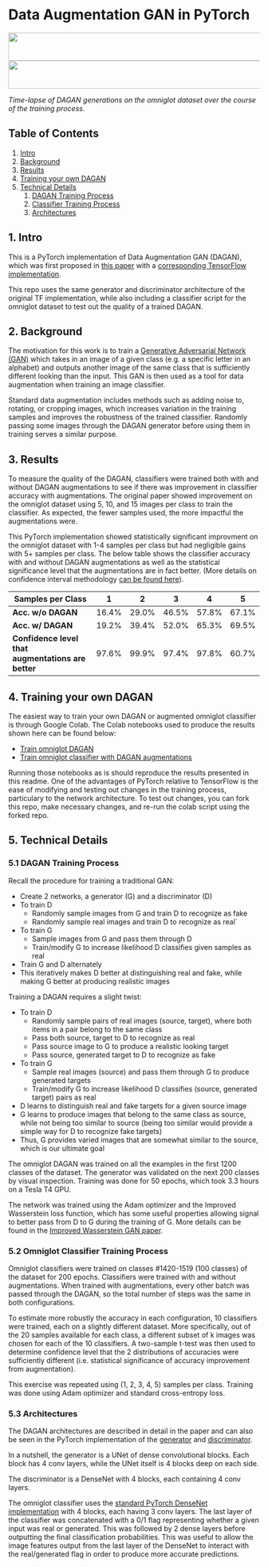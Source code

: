 # Data Augmentation GAN in PyTorch

<img src="resources/dagan_tracking_images.png" width=560 height=56/>
<img src="resources/dagan_training_progress.gif" width=560 height=56/>

<i>Time-lapse of DAGAN generations on the omniglot dataset over the course of the training process.</i>


## Table of Contents
1. [Intro](#intro)
2. [Background](#background)
3. [Results](#results)
4. [Training your own DAGAN](#train)
5. [Technical Details](#details)
	1. [DAGAN Training Process](#dagan_train)
	2. [Classifier Training Process](#classifier_train)
	3. [Architectures](#architectures)


## 1. Intro <a name="intro"></a>

This is a PyTorch implementation of Data Augmentation GAN (DAGAN), which was first proposed in [this paper](https://arxiv.org/abs/1711.04340) with a [corresponding TensorFlow implementation](https://github.com/AntreasAntoniou/DAGAN).

This repo uses the same generator and discriminator architecture of the original TF implementation, while also including a classifier script for the omniglot dataset to test out the quality of a trained DAGAN.

## 2. Background <a name="background"></a>

The motivation for this work is to train a [Generative Adversarial Network (GAN)](https://en.wikipedia.org/wiki/Generative_adversarial_network) which takes in an image of a given class (e.g. a specific letter in an alphabet) and outputs another image of the same class that is sufficiently different looking than the input. This GAN is then used as a tool for data augmentation when training an image classifier.

Standard data augmentation includes methods such as adding noise to, rotating, or cropping images, which increases variation in the training samples and improves the robustness of the trained classifier. Randomly passing some images through the DAGAN generator before using them in training serves a similar purpose.

## 3. Results <a name="results"></a>

To measure the quality of the DAGAN, classifiers were trained both with and without DAGAN augmentations to see if there was improvement in classifier accuracy with augmentations. The original paper showed improvement on the omniglot dataset using 5, 10, and 15 images per class to train the classifier. As expected, the fewer samples used, the more impactful the augmentations were.

This PyTorch implementation showed statistically significant improvment on the omniglot dataset with 1-4 samples per class but had negligible gains with 5+ samples per class. The below table shows the classifier accuracy with and without DAGAN augmentations as well as the statistical significance level that the augmentations are in fact better. (More details on confidence interval methodology [can be found here](#classifier_train)).


| Samples per Class                            | 1     | 2     | 3     | 4     | 5     |
|----------------------------------------------|-------|-------|-------|-------|-------|
| <b>Acc. w/o DAGAN</b>                               | 16.4% | 29.0% | 46.5% | 57.8% | 67.1% |
| <b>Acc. w/ DAGAN</b>                                | 19.2% | 39.4% | 52.0% | 65.3% | 69.5% |
| <b>Confidence level that augmentations are better | 97.6% | 99.9% | 97.4% | 97.8% | 60.7% |


## 4. Training your own DAGAN <a name="train"></a>

The easiest way to train your own DAGAN or augmented omniglot classifier is through Google Colab. The Colab notebooks used to produce the results shown here can be found below:
- [Train omniglot DAGAN](https://colab.research.google.com/drive/1U-twOEiguyIgiL6h9H6130tF-O_g-b-u)
- [Train omniglot classifier with DAGAN augmentations](https://colab.research.google.com/drive/1oJggcS6-3x_chbEfahSJCsy19kWBxWeE)

Running those notebooks as is should reproduce the results presented in this readme. One of the advantages of PyTorch relative to TensorFlow is the ease of modifying and testing out changes in the training process, particulary to the network architecture. To test out changes, you can fork this repo, make necessary changes, and re-run the colab script using the forked repo.

## 5. Technical Details <a name="details"></a>

### 5.1 DAGAN Training Process <a name="dagan_train"></a>
Recall the procedure for training a traditional GAN:
  - Create 2 networks, a generator (G) and a discriminator (D)
  - To train D
    - Randomly sample images from G and train D to recognize as fake
    - Randomly sample real images and train D to recognize as real`
  - To train G
    - Sample images from G and pass them through D
    - Train/modify G to increase likelihood D classifies given samples as real
  - Train G and D alternately
  - This iteratively makes D better at distinguishing real and fake, while making G better at producing realistic images

Training a DAGAN requires a slight twist:
  - To train D
    - Randomly sample pairs of real images (source, target), where both items in a pair belong to the same class
    - Pass both source, target to D to recognize as real
    - Pass source image to G to produce a realistic looking target
    - Pass source, generated target to D to recognize as fake
  - To train G
    - Sample real images (source) and pass them through G to produce generated targets
    - Train/modify G to increase likelihood D classifies (source, generated target) pairs as real
  - D learns to distinguish real and fake targets for a given source image
  - G learns to produce images that belong to the same class as source, while not being too similar to source (being too similar would provide a simple way for D to recognize fake targets)
  - Thus, G provides varied images that are somewhat similar to the source, which is our ultimate goal

The omniglot DAGAN was trained on all the examples in the first 1200 classes of the dataset. The generator was validated on the next 200 classes by visual inspection. Training was done for 50 epochs, which took 3.3 hours on a Tesla T4 GPU.

The network was trained using the Adam optimizer and the Improved Wasserstein loss function, which has some useful properties allowing signal to better pass from D to G during the training of G. More details can be found in the [Improved Wasserstein GAN paper](https://arxiv.org/abs/1704.00028).

### 5.2 Omniglot Classifier Training Process <a name="classifier_train"></a>

Omniglot classifiers were trained on classes #1420-1519 (100 classes) of the dataset for 200 epochs. Classifiers were trained with and without augmentations. When trained with augmentations, every other batch was passed through the DAGAN, so the total number of steps was the same in both configurations.

To estimate more robustly the accuracy in each configuration, 10 classifiers were trained, each on a slightly different dataset. More specifically, out of the 20 samples available for each class, a different subset of k images was chosen for each of the 10 classifiers. A two-sample t-test was then used to determine confidence level that the 2 distributions of accuracies were sufficiently different (i.e. statistical significance of accuracy improvement from augmentation).

This exercise was repeated using (1, 2, 3, 4, 5) samples per class. Training was done using Adam optimizer and standard cross-entropy loss.

### 5.3 Architectures <a name="architectures"></a>

The DAGAN architectures are described in detail in the paper and can also be seen in the PyTorch implementation of the [generator](https://github.com/amurthy1/dagan_torch/blob/master/generator.py) and [discriminator](https://github.com/amurthy1/dagan_torch/blob/master/discriminator.py).

In a nutshell, the generator is a UNet of dense convolutional blocks. Each block has 4 conv layers, while the UNet itself is 4 blocks deep on each side.

The discriminator is a DenseNet with 4 blocks, each containing 4 conv layers.

The omniglot classifier uses the [standard PyTorch DenseNet implementation](https://pytorch.org/hub/pytorch_vision_densenet/) with 4 blocks, each having 3 conv layers. The last layer of the classifier was concatenated with a 0/1 flag representing whether a given input was real or generated. This was followed by 2 dense layers before outputting the final classification probabilities. This was useful to allow the image features output from the last layer of the DenseNet to interact with the real/generated flag in order to produce more accurate predictions.

    